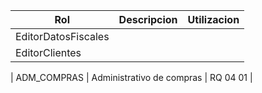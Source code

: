 | Rol | Descripcion | Utilizacion
|--|--|-- 
| EditorDatosFiscales
| EditorClientes

| ADM_COMPRAS | Administrativo de compras | RQ 04 01 |
